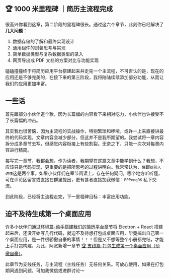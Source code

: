 ## 🏆 1000 米里程碑 ｜简历主流程完成

很高兴你看到这章，第二阶段的里程碑很长。通过这六个章节，此刻你已经解决了**几大问题**：

1. 数据存储的了解和最终实现设计
2. 通用组件的封装思考与实现
3. 简单数据类型与复杂数据类型的录入
4. 网页导出成 PDF 文档的方案对比与功能实现

磕磕撞撞终于将简历应用平台搭建起来并走完一个主流程，不可否认的是，现在的应用还是不够完美的，在接下来的第三阶段，我将陆陆续续添加部分功能，从而让我们的应用更加丰富。

## 一些话

首先跟部分小伙伴道个歉，因为长篇幅的内容看下来相对吃力，小伙伴也许接受不了长篇幅的冲击。

其实我也很苦恼，因为主流程的实战操作，特别繁琐和啰嗦，或许一上来直接讲最终的代码实现，文章内容会减少部分，但这并不是我所期望的。我尝试将一章内容拆分成多章节去写，但感觉内容衔接上有些割裂。无奈之下，只能一次次对每章内容进行精简。

每写完一章节，我都会想，作为读者，我期望在这篇文章中能学到什么？我想，不应该只是代码实现，更重要的是把所思考的过程讲明白。我常常认为，`懂`跟`给别人讲懂`这是两个事。如果小伙伴们在章节阅读上，存在任何疑问，哪个地方听听懂，可在评论区留言或直接在群里提出，更有甚者直接加我微信：`PPPengDK` 私下交流。

到此阶段，已经将主流程走完，下一里程碑目标：丰富应用功能。

## 迫不及待生成第一个桌面应用

许多小伙伴们通过[环境篇-动手搭建我们的简历平台](https://juejin.cn/book/6950646725295996940/section/6961586491285831720)章节将 Electron + React 搭建起来后，还没开始写几行代码，就迫不及待想打包成桌面应用，毕竟搞出自己第一个桌面应用，是一件很骄傲自豪的事情！！！但是又不想等整个小册都完结，才能上手打包构建，为此，阿宽新增一章节 [🏆 支线篇-打包生成第一个桌面应用（骄傲自豪）](https://juejin.cn/book/6950646725295996940/section/6972047382494052392)。

此章节为支线任务，与主流程（主线任务）无任何关系。可放心使用，如果在打包期间遇到问题，可加我微信或进群讨论～